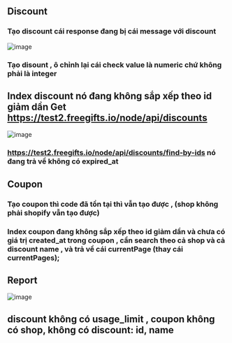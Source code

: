 ## Discount
### Tạo discount cái response đang bị cái message với discount 
![image](https://github.com/user-attachments/assets/3fadd1df-c574-4958-a3fa-2154d8aea384)
### Tạo disount , ô chỉnh lại cái check value là numeric chứ không phải là integer 
## Index discount nó đang không sắp xếp theo id giảm dần Get https://test2.freegifts.io/node/api/discounts
![image](https://github.com/user-attachments/assets/15264729-1281-4016-a629-e0227dc6d193)
### https://test2.freegifts.io/node/api/discounts/find-by-ids nó đang trả về không có expired_at
## Coupon
### Tạo coupon thì code đã tồn tại thì vẫn tạo được , (shop không phải shopify vẫn tạo được) 
### Index coupon đang không sắp xếp theo id giảm dần và chưa có giá trị created_at trong coupon , cần search theo cả shop và cả discount name , và trả về cái currentPage (thay cái currentPages);


## Report
![image](https://github.com/user-attachments/assets/96ef9afe-28e2-473f-8e1e-af71ca640f47)
## discount không có usage_limit , coupon không có shop, không có discount: id, name 
